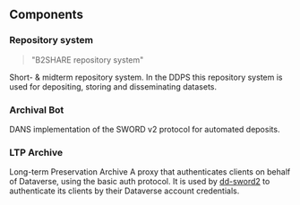 Components
----------

### Repository system

> "B2SHARE repository system"

Short- & midterm repository system. In the DDPS this repository system is used for depositing, storing and disseminating datasets.


### Archival Bot

DANS implementation of the SWORD v2 protocol for automated deposits.


### LTP Archive

Long-term Preservation Archive A proxy that authenticates clients on behalf of Dataverse, using the basic auth protocol. It is used by [dd-sword2](#dd-sword2) to authenticate its clients by
their Dataverse account credentials.
